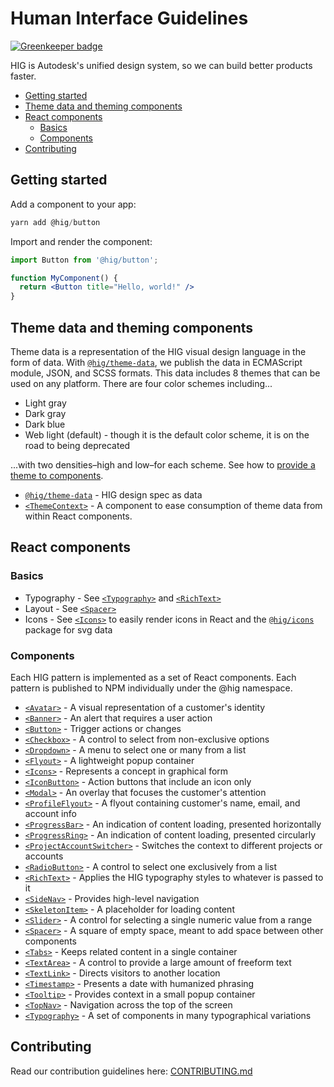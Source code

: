 # Human Interface Guidelines

[![Greenkeeper badge](https://badges.greenkeeper.io/Autodesk/hig.svg)](https://greenkeeper.io/)

HIG is Autodesk's unified design system, so we can build better products faster.

<!-- START doctoc generated TOC please keep comment here to allow auto update -->
<!-- DON'T EDIT THIS SECTION, INSTEAD RE-RUN doctoc TO UPDATE -->


- [Getting started](#getting-started)
- [Theme data and theming components](#theme-data-and-theming-components)
- [React components](#react-components)
  - [Basics](#basics)
  - [Components](#components)
- [Contributing](#contributing)

<!-- END doctoc generated TOC please keep comment here to allow auto update -->

## Getting started

Add a component to your app:
```jsx
yarn add @hig/button
```

Import and render the component:
```jsx
import Button from '@hig/button';

function MyComponent() {
  return <Button title="Hello, world!" />
}
```

## Theme data and theming components
Theme data is a representation of the HIG visual design language in the form of data. With [`@hig/theme-data`](./packages/theme-data/README.md), we publish the data in ECMAScript module, JSON, and SCSS formats. This data includes 8 themes that can be used on any platform. There are four color schemes including...

* Light gray
* Dark gray
* Dark blue
* Web light (default) - though it is the default color scheme, it is on the road to being deprecated

...with two densities–high and low–for each scheme. See how to [provide a theme to components](./packages/theme-context#provide-a-theme-to-components). 

- [`@hig/theme-data`](./packages/theme-data/README.md) - HIG design spec as data
- [`<ThemeContext>`](./packages/theme-context/README.md) - A component to ease consumption of theme data from within React components.

## React components

### Basics
- Typography - See [`<Typography>`](./packages/typography/README.md) and [`<RichText>`](./packages/rich-text/README.md)
- Layout - See [`<Spacer>`](./packages/spacer/README.md)
- Icons - See [`<Icons>`](./packages/icons/README.md) to easily render icons in React and the [`@hig/icons`](./packages/icons/README.md) package for svg data

### Components

Each HIG pattern is implemented as a set of React components. Each pattern is published to NPM individually under the @hig namespace.

- [`<Avatar>`](./packages/avatar/README.md) - A visual representation of a customer's identity
- [`<Banner>`](./packages/banner/README.md) - An alert that requires a user action
- [`<Button>`](./packages/button/README.md) - Trigger actions or changes
- [`<Checkbox>`](./packages/checkbox/README.md) - A control to select from non-exclusive options
- [`<Dropdown>`](./packages/dropdown/README.md) - A menu to select one or many from a list
- [`<Flyout>`](./packages/flyout/README.md) - A lightweight popup container
- [`<Icons>`](./packages/icons/README.md) - Represents a concept in graphical form
- [`<IconButton>`](./packages/icon-button/README.md) - Action buttons that include an icon only
- [`<Modal>`](./packages/modal/README.md) - An overlay that focuses the customer's attention
- [`<ProfileFlyout>`](./packages/profile-flyout/README.md) - A flyout containing customer's name, email, and account info
- [`<ProgressBar>`](./packages/progress-bar/README.md) - An indication of content loading, presented horizontally
- [`<ProgressRing>`](./packages/progress-ring/README.md) - An indication of content loading, presented circularly
- [`<ProjectAccountSwitcher>`](./packages/project-account-switcher/README.md) - Switches the context to different projects or accounts
- [`<RadioButton>`](./packages/radio-button/README.md) - A control to select one exclusively from a list
- [`<RichText>`](./packages/rich-text/README.md) - Applies the HIG typography styles to whatever is passed to it
- [`<SideNav>`](./packages/side-nav/README.md) - Provides high-level navigation
- [`<SkeletonItem>`](./packages/skeleton-item/README.md) - A placeholder for loading content
- [`<Slider>`](./packages/slider/README.md) - A control for selecting a single numeric value from a range
- [`<Spacer>`](./packages/spacer/README.md) - A square of empty space, meant to add space between other components
- [`<Tabs>`](./packages/tabs/README.md) - Keeps related content in a single container
- [`<TextArea>`](./packages/text-area/README.md) - A control to provide a large amount of freeform text
- [`<TextLink>`](./packages/text-link/README.md) - Directs visitors to another location
- [`<Timestamp>`](./packages/timestamp/README.md) - Presents a date with humanized phrasing
- [`<Tooltip>`](./packages/tooltip/README.md) - Provides context in a small popup container
- [`<TopNav>`](./packages/top-nav/README.md) - Navigation across the top of the screen
- [`<Typography>`](./packages/typography/README.md) - A set of components in many typographical variations

## Contributing

Read our contribution guidelines here: [CONTRIBUTING.md](CONTRIBUTING.md)
